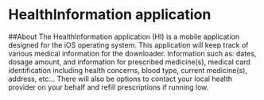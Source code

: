 # HealthInformation application
##About
The HealthInformation application (HI) is a mobile application designed for the iOS operating system. This application will keep track of various medical information for the downloader. Information such as: dates, dosage amount, and information for prescribed medicine(s), medical card identification including health concerns, blood type, current medicine(s), address, etc... There will also be options to contact your local health provider on your behalf and refill prescriptions if running low. 
